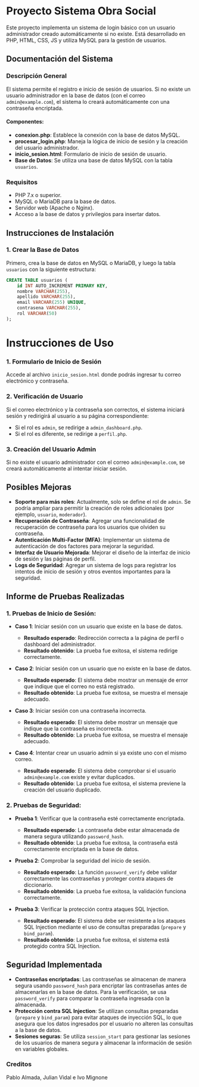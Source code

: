 # Proyecto Sistema Obra Social

Este proyecto implementa un sistema de login básico con un usuario administrador creado automáticamente si no existe. Está desarrollado en PHP, HTML, CSS, JS y utiliza MySQL para la gestión de usuarios.

## Documentación del Sistema

### Descripción General

El sistema permite el registro e inicio de sesión de usuarios. Si no existe un usuario administrador en la base de datos (con el correo `admin@example.com`), el sistema lo creará automáticamente con una contraseña encriptada.

#### Componentes:

- **conexion.php**: Establece la conexión con la base de datos MySQL.
- **procesar_login.php**: Maneja la lógica de inicio de sesión y la creación del usuario administrador.
- **inicio_sesion.html**: Formulario de inicio de sesión de usuario.
- **Base de Datos**: Se utiliza una base de datos MySQL con la tabla `usuarios`.

### Requisitos

- PHP 7.x o superior.
- MySQL o MariaDB para la base de datos.
- Servidor web (Apache o Nginx).
- Acceso a la base de datos y privilegios para insertar datos.

## Instrucciones de Instalación

### 1. Crear la Base de Datos

Primero, crea la base de datos en MySQL o MariaDB, y luego la tabla `usuarios` con la siguiente estructura:

```sql
CREATE TABLE usuarios (
    id INT AUTO_INCREMENT PRIMARY KEY,
    nombre VARCHAR(255),
    apellido VARCHAR(255),
    email VARCHAR(255) UNIQUE,
    contrasena VARCHAR(255),
    rol VARCHAR(50)
);
```
# Instrucciones de Uso

### 1. Formulario de Inicio de Sesión
Accede al archivo `inicio_sesion.html` donde podrás ingresar tu correo electrónico y contraseña.

### 2. Verificación de Usuario
Si el correo electrónico y la contraseña son correctos, el sistema iniciará sesión y redirigirá al usuario a su página correspondiente:

- Si el rol es `admin`, se redirige a `admin_dashboard.php`.
- Si el rol es diferente, se redirige a `perfil.php`.

### 3. Creación del Usuario Admin
Si no existe el usuario administrador con el correo `admin@example.com`, se creará automáticamente al intentar iniciar sesión.

## Posibles Mejoras

- **Soporte para más roles**: Actualmente, solo se define el rol de `admin`. Se podría ampliar para permitir la creación de roles adicionales (por ejemplo, `usuario`, `moderador`).
- **Recuperación de Contraseña**: Agregar una funcionalidad de recuperación de contraseña para los usuarios que olviden su contraseña.
- **Autenticación Multi-Factor (MFA)**: Implementar un sistema de autenticación de dos factores para mejorar la seguridad.
- **Interfaz de Usuario Mejorada**: Mejorar el diseño de la interfaz de inicio de sesión y las páginas de perfil.
- **Logs de Seguridad**: Agregar un sistema de logs para registrar los intentos de inicio de sesión y otros eventos importantes para la seguridad.

## Informe de Pruebas Realizadas

### 1. Pruebas de Inicio de Sesión:

- **Caso 1**: Iniciar sesión con un usuario que existe en la base de datos.
  - **Resultado esperado**: Redirección correcta a la página de perfil o dashboard del administrador.
  - **Resultado obtenido**: La prueba fue exitosa, el sistema redirige correctamente.

- **Caso 2**: Iniciar sesión con un usuario que no existe en la base de datos.
  - **Resultado esperado**: El sistema debe mostrar un mensaje de error que indique que el correo no está registrado.
  - **Resultado obtenido**: La prueba fue exitosa, se muestra el mensaje adecuado.

- **Caso 3**: Iniciar sesión con una contraseña incorrecta.
  - **Resultado esperado**: El sistema debe mostrar un mensaje que indique que la contraseña es incorrecta.
  - **Resultado obtenido**: La prueba fue exitosa, se muestra el mensaje adecuado.

- **Caso 4**: Intentar crear un usuario admin si ya existe uno con el mismo correo.
  - **Resultado esperado**: El sistema debe comprobar si el usuario `admin@example.com` existe y evitar duplicados.
  - **Resultado obtenido**: La prueba fue exitosa, el sistema previene la creación del usuario duplicado.

### 2. Pruebas de Seguridad:

- **Prueba 1**: Verificar que la contraseña esté correctamente encriptada.
  - **Resultado esperado**: La contraseña debe estar almacenada de manera segura utilizando `password_hash`.
  - **Resultado obtenido**: La prueba fue exitosa, la contraseña está correctamente encriptada en la base de datos.

- **Prueba 2**: Comprobar la seguridad del inicio de sesión.
  - **Resultado esperado**: La función `password_verify` debe validar correctamente las contraseñas y proteger contra ataques de diccionario.
  - **Resultado obtenido**: La prueba fue exitosa, la validación funciona correctamente.

- **Prueba 3**: Verificar la protección contra ataques SQL Injection.
  - **Resultado esperado**: El sistema debe ser resistente a los ataques SQL Injection mediante el uso de consultas preparadas (`prepare` y `bind_param`).
  - **Resultado obtenido**: La prueba fue exitosa, el sistema está protegido contra SQL Injection.

## Seguridad Implementada

- **Contraseñas encriptadas**: Las contraseñas se almacenan de manera segura usando `password_hash` para encriptar las contraseñas antes de almacenarlas en la base de datos. Para la verificación, se usa `password_verify` para comparar la contraseña ingresada con la almacenada.
- **Protección contra SQL Injection**: Se utilizan consultas preparadas (`prepare` y `bind_param`) para evitar ataques de inyección SQL, lo que asegura que los datos ingresados por el usuario no alteren las consultas a la base de datos.
- **Sesiones seguras**: Se utiliza `session_start` para gestionar las sesiones de los usuarios de manera segura y almacenar la información de sesión en variables globales.


### Creditos 
 Pablo Almada, Julian Vidal e Ivo Mignone
